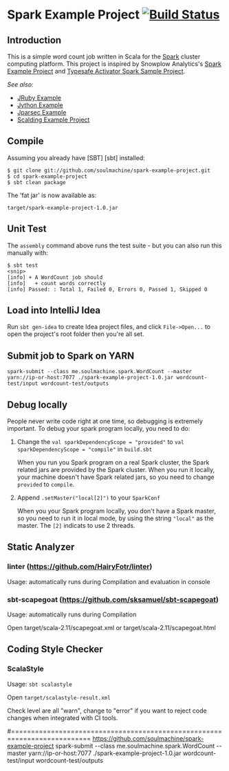 # Spark Example Project [![Build Status](https://travis-ci.org/soulmachine/spark-example-project.png)](https://travis-ci.org/soulmachine/spark-example-project)

## Introduction

This is a simple word count job written in Scala for the [Spark](http://spark.apache.org/) cluster computing platform. This project is inspired by  Snowplow Analytics's [Spark Example Project](https://github.com/snowplow/spark-example-project) and [Typesafe Activator Spark Sample Project](http://www.typesafe.com/activator/template/spark-sample-project).

_See also:_ 

* [JRuby Example](https://github.com/soulmachine/JRubyExample)
* [Jython Example](https://github.com/soulmachine/JythonExample)
* [Jparsec Example](https://github.com/soulmachine/JparsecExample)
* [Scalding Example Project](https://github.com/soulmachine/scalding-example-project)

## Compile

Assuming you already have [SBT] [sbt] installed:

    $ git clone git://github.com/soulmachine/spark-example-project.git
    $ cd spark-example-project
    $ sbt clean package

The 'fat jar' is now available as:

    target/spark-example-project-1.0.jar

## Unit Test

The `assembly` command above runs the test suite - but you can also run this manually with:

    $ sbt test
    <snip>
    [info] + A WordCount job should
    [info]   + count words correctly
    [info] Passed: : Total 1, Failed 0, Errors 0, Passed 1, Skipped 0

## Load into IntelliJ Idea

Run `sbt gen-idea` to create Idea project files, and click `File->Open...` to open the project's root folder then you're all set.

## Submit job to Spark on YARN

    spark-submit --class me.soulmachine.spark.WordCount --master yarn://ip-or-host:7077 ./spark-example-project-1.0.jar wordcount-test/input wordcount-test/outputs

## Debug locally

People never write code right at one time, so debugging is extremely important. To debug your spark program locally, you need to do:

1. Change the `val sparkDependencyScope = "provided"` to `val sparkDependencyScope = "compile"` in `build.sbt`

    When you run you Spark program on a real Spark cluster, the Spark related jars are provided by the Spark cluster. When you run it locally, your machine doesn't have Spark related jars, so you need to change `provided` to `compile`.

1. Append `.setMaster("local[2]")` to your `SparkConf`

    When you your Spark program locally, you don't have a Spark master, so you need to run it in local mode, by using the string `"local"` as the master. The `[2]` indicats to use 2 threads. 


## Static Analyzer

### linter (https://github.com/HairyFotr/linter)

Usage: automatically runs during Compilation and evaluation in console

### sbt-scapegoat (https://github.com/sksamuel/sbt-scapegoat)

Usage: automatically runs during Compilation

Open target/scala-2.11/scapegoat.xml or target/scala-2.11/scapegoat.html

## Coding Style Checker

### ScalaStyle

Usage: ```sbt scalastyle```

Open `target/scalastyle-result.xml`

Check level are all "warn", change to "error" if you want to reject code changes when integrated with CI tools.

#==========================================================================
https://github.com/soulmachine/spark-example-project
spark-submit --class me.soulmachine.spark.WordCount --master yarn://ip-or-host:7077 ./spark-example-project-1.0.jar wordcount-test/input wordcount-test/outputs
